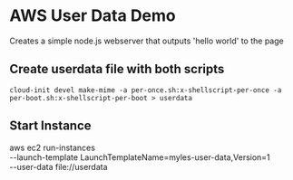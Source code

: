 # AWS User Data Demo
Creates a simple node.js webserver that outputs 'hello world' to the page

## Create userdata file with both scripts
`cloud-init devel make-mime -a per-once.sh:x-shellscript-per-once -a per-boot.sh:x-shellscript-per-boot > userdata`

## Start Instance
aws ec2 run-instances \
    --launch-template LaunchTemplateName=myles-user-data,Version=1 \
    --user-data file://userdata